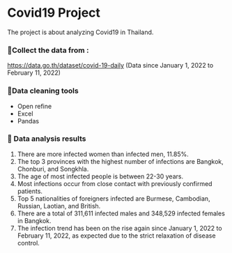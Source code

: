 # Covid19 Project

The project is about analyzing Covid19 in Thailand. 

### 💠Collect the data from : 
https://data.go.th/dataset/covid-19-daily (Data since January 1, 2022 to February 11, 2022)

### 💠Data cleaning tools
- Open refine
- Excel
- Pandas

### 💎 Data analysis results
1. There are more infected women than infected men, 11.85%.
2. The top 3 provinces with the highest number of infections are Bangkok, Chonburi, and Songkhla.
3. The age of most infected people is between 22-30 years.
4. Most infections occur from close contact with previously confirmed patients.
5. Top 5 nationalities of foreigners infected are Burmese, Cambodian, Russian, Laotian, and British.
6. There are a total of 311,611 infected males and 348,529 infected females in Bangkok.
7. The infection trend has been on the rise again since January 1, 2022 to February 11, 2022, as expected due to the strict relaxation of disease control.




